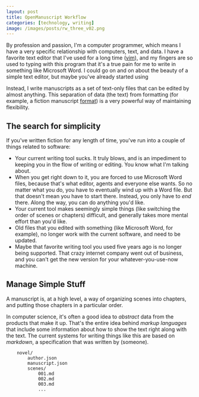 ```yaml
---
layout: post
title: OpenManuscript Workflow
categories: [technology, writing]
image: /images/posts/rw_three_v02.png
---
```


By profession and passion, I'm a computer programmer, which means I have a very
specific relationship with computers, text, and data. I have a favorite text
editor that I've used for a long time ([vim](https://www.vim.org/)), and my
fingers are so used to typing with this program that it's a true pain for me to
write in something like Microsoft Word. I could go on and on about the beauty of
a simple text editor, but maybe you've already started using  

Instead, I write manuscripts as a set of text-only files that can be edited by
almost anything. This separation of data (the text) from formatting (for
example, a fiction manuscript [format](https://www.shunn.net/format/classic)) is
a very powerful way of maintaining flexibility. 

## The search for simplicity

If you've written fiction for any length of time, you've run into a couple of
things related to software:

- Your current writing tool sucks. It truly blows, and is an impediment to 
  keeping you in the flow of writing or editing. You know what I'm talking
  about.
- When you get right down to it, you are forced to use Microsoft Word files,
  because that's what editor, agents and everyone else wants. So no matter what
  you do, you have to eventually wind up with a Word file. But that doesn't mean
  you have to start there. Instead, you only have to *end* there. Along the way,
  you can do anything you'd like. 
- Your current tool makes seemingly simple things (like switching the order of 
  scenes or chapters) difficult, and generally takes more mental effort than 
  you'd like.
- Old files that you edited with something (like Microsoft Word, for example),
  no longer work with the current software, and need to be updated.
- Maybe that favorite writing tool you used five years ago is no longer being
  supported. That crazy internet company went out of business, and you can't get
  the new version for your whatever-you-use-now machine.

## Manage Simple Stuff

A manuscript is, at a high level, a way of organizing scenes into chapters, 
and putting those chapters in a particular order. 

In computer science, it's often a good idea to *abstract* data from the products
that make it up. That's the entire idea behind *markup languages* that include
some information about how to show the text right along with the text. The
current systems for writing things like this are based on *markdown*,
a specification that was written by (someone).


```
    novel/
        author.json
        manuscript.json
        scenes/
            001.md
            002.md
            003.md
            ...
```


